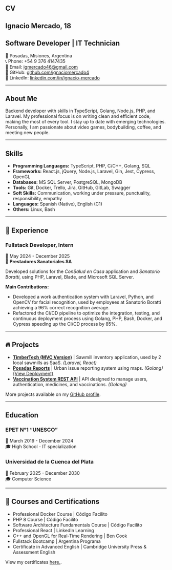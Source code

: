 ## CV
## Ignacio Mercado, 18
## Software Developer | IT Technician

📍 Posadas, Misiones, Argentina  
📞 Phone: +54 9 376 4147435  
📧 Email: [igmercado46@gmail.com](mailto:igmercado46@gmail.com)  
🐙 GitHub: [github.com/ignaciomercado4](http://www.github.com/ignaciomercado4)  
🔗 LinkedIn: [linkedin.com/in/ignacio-mercado](http://www.linkedin.com/in/ignacio-mercado)  

---

## About Me

Backend developer with skills in TypeScript, Golang, Node.js, PHP, and Laravel. My professional focus is on writing clean and efficient code, making the most of every tool. I stay up to date with emerging technologies. Personally, I am passionate about video games, bodybuilding, coffee, and meeting new people.  

---

## Skills

- **Programming Languages:** TypeScript, PHP, C/C++, Golang, SQL  
- **Frameworks:** React.js, jQuery, Node.js, Laravel, Gin, Jest, Cypress, OpenGL 
- **Databases:** MS SQL Server, PostgreSQL, MongoDB  
- **Tools:** Git, Docker, Trello, Jira, GitHub, GitLab, Swagger  
- **Soft Skills:** Communication, working under pressure, punctuality, responsibility, empathy  
- **Languages:** Spanish (Native), English (C1)  
- **Others:** Linux, Bash  

---

## 💼 Experience

### Fullstack Developer, Intern  
📅 May 2024 - December 2025  
🏢 **Prestadores Sanatoriales SA**  

Developed solutions for the *ConSalud en Casa* application and *Sanatorio Boratti*, using PHP, Laravel, Blade, and Microsoft SQL Server. 

**Main Contributions:**  
- Developed a work authentication system with Laravel, Python, and OpenCV for facial recognition, used by employees at Sanatorio Boratti achieving a 96% correct recognition average. 
- Refactored the CI/CD pipeline to optimize the integration, testing, and continuous deployment process using Golang, PHP, Bash, Docker, and Cypress speeding up the CI/CD process by 85%.  

---

## 🔥 Projects

- **[TimberTech (MVC Version)](https://github.com/ignaciomercado4/timbertech)** | Sawmill inventory application, used by 2 local sawmills as SaaS. *(Laravel, React)*  
- **[Posadas Reports](https://github.com/ignaciomercado4/posadas-reports)** | Urban issue reporting system using maps. *(Golang)* [(View Deployment)](https://posadas-reports-production.up.railway.app/)  
- **[Vaccination System REST API](https://github.com/ignaciomercado4/vaccine-api)** | API designed to manage users, authentication, medicines, and vaccinations. *(Golang)*  

More projects available on my [GitHub profile](http://www.github.com/ignaciomercado4).  

---

## Education

### EPET N°1 “UNESCO”  
📅 March 2019 - December 2024  
🎓 High School - IT specialization

### Universidad de la Cuenca del Plata  
📅 February 2025 - December 2030  
🎓 Computer Science

---

## 📜 Courses and Certifications

- Professional Docker Course | Código Facilito  
- PHP 8 Course | Código Facilito  
- Software Architecture Fundamentals Course | Código Facilito  
- Professional React | LinkedIn Learning  
- C++ and OpenGL for Real-Time Rendering | Ben Cook  
- Fullstack Bootcamp | Argentina Programa  
- Certificate in Advanced English | Cambridge University Press & Assessment English  

View my certificates [here.](https://drive.google.com/file/d/1qVWwjbs3wgJkTAsh15Qaap02NR3gF0ay/view?usp=drive_link).

